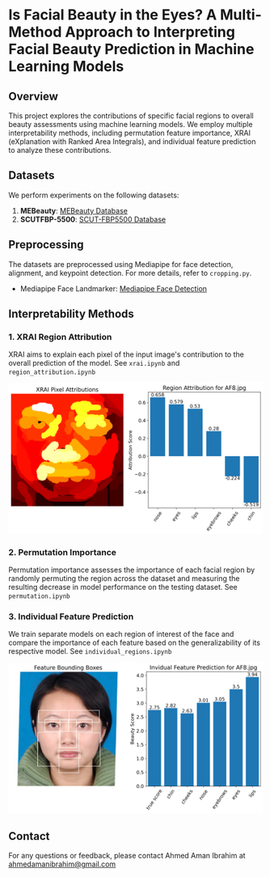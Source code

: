 # Is Facial Beauty in the Eyes? A Multi-Method Approach to Interpreting Facial Beauty Prediction in Machine Learning Models

## Overview
This project explores the contributions of specific facial regions to overall beauty assessments using machine learning models. We employ multiple interpretability methods, including permutation feature importance, XRAI (eXplanation with Ranked Area Integrals), and individual feature prediction to analyze these contributions.

## Datasets
We perform experiments on the following datasets:
1. **MEBeauty**: [MEBeauty Database](https://github.com/fbplab/MEBeauty-database)
2. **SCUTFBP-5500**: [SCUT-FBP5500 Database](https://github.com/HCIILAB/SCUT-FBP5500-Database-Release)

## Preprocessing
The datasets are preprocessed using Mediapipe for face detection, alignment, and keypoint detection. For more details, refer to `cropping.py`.

- Mediapipe Face Landmarker: [Mediapipe Face Detection](https://ai.google.dev/edge/mediapipe/solutions/vision/face_landmarker)

## Interpretability Methods

### 1. XRAI Region Attribution
XRAI aims to explain each pixel of the input image's contribution to the overall prediction of the model. See `xrai.ipynb` and `region_attribution.ipynb`

![XRAI Region Attribution](plots/xrai.png)

### 2. Permutation Importance
Permutation importance assesses the importance of each facial region by randomly permuting the region across the dataset and measuring the resulting decrease in model performance on the testing dataset. See `permutation.ipynb`

### 3. Individual Feature Prediction
We train separate models on each region of interest of the face and compare the importance of each feature based on the generalizability of its respective model. See `individual_regions.ipynb`

![Individual Feature Prediction](plots/individual_predictions.png)

## Contact
For any questions or feedback, please contact Ahmed Aman Ibrahim at ahmedamanibrahim@gmail.com